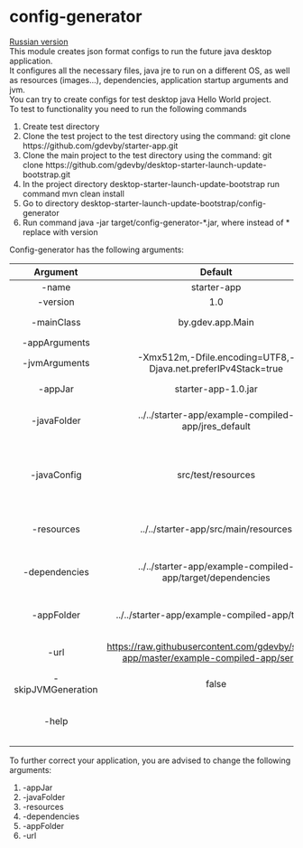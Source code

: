# config-generator

[Russian version](https://github.com/gdevby/desktop-starter-launch-update-bootstrap/blob/master/config-generator/README_RU.md)<br>
This module creates json format configs to run the future java desktop application.<br>
It configures all the necessary files, java jre to run on a different OS, as well as resources (images...), dependencies, application startup arguments and jvm.<br>
You can try to create configs for test desktop java Hello World project.</br>
To test to functionality you need to run the following commands<br>
<ol>
<li>Create test directory</li>
<li>Clone the test project to the test directory using the command: git clone https://github.com/gdevby/starter-app.git</li>
<li>Clone the main project to the test directory using the command: git clone https://github.com/gdevby/desktop-starter-launch-update-bootstrap.git<br></li>
<li>In the project directory desktop-starter-launch-update-bootstrap run command mvn clean install</li>
<li>Go to directory desktop-starter-launch-update-bootstrap/config-generator</li>
<li>Run command java -jar target/config-generator-*.jar, where instead of * replace with version</li>
</ol>

Сonfig-generator has the following arguments:<br>

| Argument | Default | Description |
| :------: | :-----: | :---------: |
| -name| starter-app |Application name|  
| -version| 1.0 |Application version|  
| -mainClass| by.gdev.app.Main |Main class for running the application|  
| -appArguments|  |Application Arguments|  
| -jvmArguments| -Xmx512m,-Dfile.encoding=UTF8,-Djava.net.preferIPv4Stack=true |Arguments for java virtual machine|
| -appJar| starter-app-1.0.jar | The name of the jar file to run |  
| -javaFolder| ../../starter-app/example-compiled-app/jres_default |Directory where jvm is stored to create java config |  
| -javaConfig| src/test/resources |Directory where stored result jvm configuration, can be reused without generating each time specifying -skinJVMGeneration=true|  
| -resources| ../../starter-app/src/main/resources |Directory with the necessary resources to run the application|  
| -dependencies| ../../starter-app/example-compiled-app/target/dependencies |Directory with the necessary dependencies to run the application|  
| -appFolder| ../../starter-app/example-compiled-app/target |Directory where stored the jar file of the running application|  
| -url| https://raw.githubusercontent.com/gdevby/starter-app/master/example-compiled-app/server/ |Domain where configs will be available for download|  
| -skipJVMGeneration| false |flag to skip java generation|  
| -help|  |by specifying a flag, you can call help with a description of all commands|  

To further correct your application, you are advised to change the following arguments:
<ol>
	<li>-appJar</li>
	<li>-javaFolder</li>
	<li>-resources</li>
	<li>-dependencies</li>
	<li>-appFolder</li>
	<li>-url</li>
</ol>